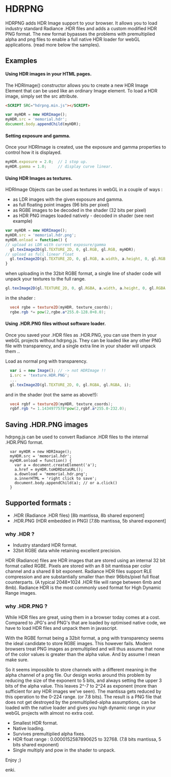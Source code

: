 HDRPNG
======

HDRPNG adds HDR Image support to your browser. It allows you to load industry standard Radiance .HDR files and adds a custom modified HDR PNG format. The new format bypasses the problems with premultiplied alpha and png files to enable a full native HDR loader for webGL applications. (read more below the samples).

## Examples

<DIV ID="demo_hdr" STYLE="display:none">
  View this page on github pages to get live examples .. 
  
  https://enkimute.github.io/hdrpng
</DIV>
<SCRIPT SRC="hdrpng.js"></SCRIPT>
<SCRIPT>
  var $=document.getElementById.bind(document);
  var demo = $("demo_hdr");
  
  var myHDR = new HDRImage();
  myHDR.src = "memorial_mini.hdr.png";
  
  demo.innerHTML = 
    "You can drag and drop your own .HDR files on this page and save them as .HDR.PNG <BR><BR>"+
    "<INPUT TYPE='button' VALUE='save HDR PNG' ONCLICK='savePNG()'/><BR><BR>"+
    "<INPUT TYPE='range' MIN=-8 MAX=8 STEP=0.1 VALUE=1 TITLE='Exposure' ONINPUT='myHDR.exposure=this.value'/> Exposure<BR>"+
    "<INPUT TYPE='range' MIN=0.5 MAX=3 STEP=0.1 VALUE=2.2 TITLE='Gamma' ONINPUT='myHDR.gamma=this.value' /> Gamma<BR>";
    
  demo.appendChild(myHDR);
  demo.style.display="block";
  window.ondragover = function(e) { e.preventDefault(); e.dataTransfer.dropEffect='link'; }
  window.ondrop = function(e) { e.preventDefault(); e.stopPropagation(); myHDR.src = URL.createObjectURL(e.dataTransfer.files[0])+'#'+e.dataTransfer.files[0].name; }
  
  function savePNG() {
      var a=document.createElement('a');
      a.href = myHDR.toHDRDataURL();
      a.download = 'output.hdr.png';
      a.click();
   }
  
</SCRIPT>


#### Using HDR images in your HTML pages.

The HDRImage() constructor allows you to create a new HDR Image Element that can be used like an ordinary Image element. To load a HDR image, simply set the src attribute.

```html
<SCRIPT SRC="hdrpng.min.js"></SCRIPT>
```

```javascript
var myHDR = new HDRImage();
myHDR.src = 'memorial.hdr';
document.body.appendChild(myHDR);
```

#### Setting exposure and gamma. 

Once your HDRImage is created, use the exposure and gamma properties to control how it is displayed. 

```javascript
myHDR.exposure = 2.0;  // 1 stop up. 
myHDR.gamma = 1.0;     // display curve linear.      
```

#### Using HDR Images as textures.

HDRImage Objects can be used as textures in webGL in a couple of ways :
* as LDR images with the given exposure and gamma.
* as full floating point images (96 bits per pixel)
* as RGBE images to be decoded in the shader (32 bits per pixel)
* as HDR PNG images loaded natively - decoded in shader (see next example)

```javascript
var myHDR = new HDRImage();
myHDR.src = 'memorial.hdr.png';
myHDR.onload = function() {
// upload as LDR with current exposure/gamma
  gl.texImage2D(gl.TEXTURE_2D, 0, gl.RGB, gl.RGB, myHDR);  
// upload as full linear float  
  gl.texImage2D(gl.TEXTURE_2D, 0, gl.RGB, a.width, a.height, 0, gl.RGB, gl.FLOAT, myHDR.dataFloat); 
}  
```
when uploading in the 32bit RGBE format, a single line of shader code will unpack your textures to the full range.

```javascript
gl.texImage2D(gl.TEXTURE_2D, 0, gl.RGBA, a.width, a.height, 0, gl.RGBA, gl.UNSIGNED_BYTE, myHDR.dataRGBE);
```
in the shader : 
```glsl
  vec4 rgbe = texture2D(myHDR, texture_coords);
  rgbe.rgb *= pow(2,rgbe.a*255.0-128.0+8.0);
```
#### Using .HDR.PNG files without software loader.

Once you saved your .HDR files as .HDR.PNG, you can use them in your webGL projects without hdrpng.js. They can be loaded like any other PNG file with transparency, and a single extra line in your shader will unpack them ..

Load as normal png with transparency.
```javascript
  var i = new Image(); // -> not HDRImage !!
  i.src = 'texture.HDR.PNG';
  ...
  gl.texImage2D(gl.TEXTURE_2D, 0, gl.RGBA, gl.RGBA, i);
```
and in the shader (not the same as above!!):
```glsl
  vec4 rgbf = texture2D(myHDR, texture_coords);
  rgbf.rgb *= 1.1434977578*pow(2,rgbf.a*255.0-232.0);
```
## Saving .HDR.PNG images

hdrpng.js can be used to convert Radiance .HDR files to the internal .HDR.PNG format.
```
  var myHDR = new HDRImage();
  myHDR.src = 'memorial.hdr';
  myHDR.onload = function() {
    var a = document.createElement('a');
    a.href = myHDR.toHDRDataURL();
    a.download = 'memorial.hdr.png';
    a.innerHTML = 'right click to save';
    document.body.appendChild(a); // or a.click()
  }
```

## Supported formats :

* .HDR (Radiance .HDR files) [8b mantissa, 8b shared exponent]
* .HDR.PNG (HDR embedded in PNG) [7.8b mantissa, 5b shared exponent]

### why .HDR ?

* Industry standard HDR format.
* 32bit RGBE data while retaining excellent precision.

HDR (Radiance) files are HDR images that are stored using an internal 32 bit format called RGBE. Pixels are stored with an 8 bit mantissa per color channel and a shared 8 bit exponent. Radiance HDR files support RLE compression and are substantially smaller than their 96bits/pixel full float counterparts. (A typical 2048*1024 .HDR file will range between 6mb and 8mb). Radiance HDR is the most commonly used format for High Dynamic Range images. 

### why .HDR.PNG ? 

While HDR files are great, using them in a browser today comes at a cost. Compared to JPG's and PNG's that are loaded by optimised native code, we have to load HDR files and unpack them in javascript.

With the RGBE format being a 32bit format, a png with transparency seems the ideal candidate to store RGBE images. This however fails. Modern browsers treat PNG images as premultiplied and will thus assume that none of the color values is greater than the alpha value. And by assume I mean make sure. 

So it seems impossible to store channels with a different meaning in the alpha channel of a png file. Our design works around this problem by reducing the size of the exponent to 5 bits, and always setting the upper 3 bits of the alpha value. This leaves 2^-7 to 2^24 as exponent (more than sufficient for any HDR images we've seen). The mantissa gets reduced by this operation to the 0-224 range. (or 7.8 bits). The result is a PNG file that does not get destroyed by the premultiplied-alpha assumptions, can be loaded with the native loader and gives you high dynamic range in your webGL projects with almost no extra cost. 

* Smallest HDR format.
* Native loading.
* Survives premultiplied alpha fixes.
* HDR float range : 0.0000152587890625 to 32768. (7.8 bits mantissa, 5 bits shared exponent) 
* Single multiply and pow in the shader to unpack.

Enjoy ;)

enki.
